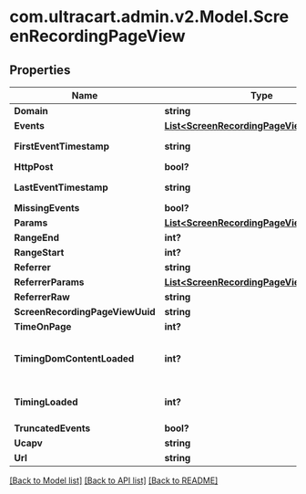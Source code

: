 # com.ultracart.admin.v2.Model.ScreenRecordingPageView
## Properties

Name | Type | Description | Notes
------------ | ------------- | ------------- | -------------
**Domain** | **string** |  | [optional] 
**Events** | [**List&lt;ScreenRecordingPageViewEvent&gt;**](ScreenRecordingPageViewEvent.md) |  | [optional] 
**FirstEventTimestamp** | **string** | First event timestamp | [optional] 
**HttpPost** | **bool?** |  | [optional] 
**LastEventTimestamp** | **string** | Last event timestamp | [optional] 
**MissingEvents** | **bool?** |  | [optional] 
**Params** | [**List&lt;ScreenRecordingPageViewParameter&gt;**](ScreenRecordingPageViewParameter.md) |  | [optional] 
**RangeEnd** | **int?** |  | [optional] 
**RangeStart** | **int?** |  | [optional] 
**Referrer** | **string** |  | [optional] 
**ReferrerParams** | [**List&lt;ScreenRecordingPageViewParameter&gt;**](ScreenRecordingPageViewParameter.md) |  | [optional] 
**ReferrerRaw** | **string** |  | [optional] 
**ScreenRecordingPageViewUuid** | **string** |  | [optional] 
**TimeOnPage** | **int?** |  | [optional] 
**TimingDomContentLoaded** | **int?** | Amount of time for DOMContentLoaded event to fire (milliseconds) | [optional] 
**TimingLoaded** | **int?** | Amount of time for loaded event to fire (milliseconds) | [optional] 
**TruncatedEvents** | **bool?** |  | [optional] 
**Ucapv** | **string** |  | [optional] 
**Url** | **string** |  | [optional] 


[[Back to Model list]](../README.md#documentation-for-models) [[Back to API list]](../README.md#documentation-for-api-endpoints) [[Back to README]](../README.md)

